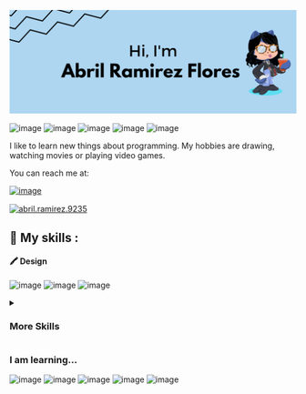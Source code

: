 <p align="center"><img src="GithubBanner.png" alt="My banner"/></p>

![image](https://img.shields.io/badge/Figma-F24E1E?style=for-the-badge&logo=figma&logoColor=white)
![image](https://img.shields.io/badge/Python-FFD43B?style=for-the-badge&logo=python&logoColor=blue)
![image](https://img.shields.io/badge/C%23-239120?style=for-the-badge&logo=c-sharp&logoColor=white)
![image](https://img.shields.io/badge/Windows-0078D6?style=for-the-badge&logo=windows&logoColor=white)
![image](https://img.shields.io/badge/Linux-FCC624?style=for-the-badge&logo=linux&logoColor=black)

I like to learn new things about programming.
My hobbies are drawing, watching movies or playing video games.

You can reach me at:

[![image](https://img.shields.io/badge/Microsoft_Outlook-0078D4?style=for-the-badge&logo=microsoft-outlook&logoColor=white)](mailto:isc.ramirez_abril@outlook.com)

<a href="https://www.linkedin.com/in/abril-ramirez-flores-71a26b275/" target="blank"><img align="center" src="https://img.shields.io/badge/LinkedIn-0077B5?style=for-the-badge&logo=linkedin&logoColor=white" alt="abril.ramirez.9235"/></a>

## 🥇 My skills :
#### 🖍 Design
![image](https://img.shields.io/badge/Figma-F24E1E?style=for-the-badge&logo=figma&logoColor=white)
![image](https://img.shields.io/badge/Adobe%20XD-470137?style=for-the-badge&logo=Adobe%20XD&logoColor=#FF61F6)
![image](https://img.shields.io/badge/Canva-%2300C4CC.svg?&style=for-the-badge&logo=Canva&logoColor=white)

<details>
<summary><h3>More Skills</h3></summary>
  
#### ⚡ Database
![image](https://img.shields.io/badge/SQLite-07405E?style=for-the-badge&logo=sqlite&logoColor=white)
![image](https://img.shields.io/badge/MySQL-005C84?style=for-the-badge&logo=mysql&logoColor=white)
![image](https://img.shields.io/badge/MariaDB-003545?style=for-the-badge&logo=mariadb&logoColor=white)
  
#### 🚀 Frameworks & Library
![image](https://img.shields.io/badge/.NET-512BD4?style=for-the-badge&logo=dotnet&logoColor=white)
![image](https://img.shields.io/badge/Apache-D22128?style=for-the-badge&logo=Apache&logoColor=white)
![image](https://img.shields.io/badge/Bootstrap-563D7C?style=for-the-badge&logo=bootstrap&logoColor=white)
![image](https://img.shields.io/badge/conda-342B029.svg?&style=for-the-badge&logo=anaconda&logoColor=white)
![image](https://img.shields.io/badge/Django-092E20?style=for-the-badge&logo=django&logoColor=green)
![image](https://img.shields.io/badge/django%20rest-ff1709?style=for-the-badge&logo=django&logoColor=white)
![image](https://img.shields.io/badge/Font_Awesome-339AF0?style=for-the-badge&logo=fontawesome&logoColor=white)

#### 🤖 Artificial Intelligence
![image](https://img.shields.io/badge/dialogflow-FF9800?style=for-the-badge&logo=dialogflow&logoColor=white)
#### ☁ Cloud
![image](https://img.shields.io/badge/microsoft%20azure-0089D6?style=for-the-badge&logo=microsoft-azure&logoColor=white)

</details>

### I am learning...
![image](https://img.shields.io/badge/Node.js-339933?style=for-the-badge&logo=nodedotjs&logoColor=white)
![image](https://img.shields.io/badge/React-20232A?style=for-the-badge&logo=react&logoColor=61DAFB)
![image](https://img.shields.io/badge/HTML5-E34F26?style=for-the-badge&logo=html5&logoColor=white)
![image](https://img.shields.io/badge/JavaScript-323330?style=for-the-badge&logo=javascript&logoColor=F7DF1E)
![image](https://img.shields.io/badge/CSS3-1572B6?style=for-the-badge&logo=css3&logoColor=white)

